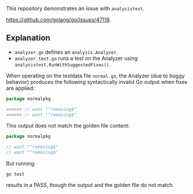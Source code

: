 This repository demonstrates an issue with `analysistest`.

https://github.com/golang/go/issues/47118.

## Explanation

* `analyzer.go` defines an `analysis.Analyzer`.
* `analyzer_test.go` runs a test on the Analyzer using `analysistest.RunWithSuggestedFixes()`.

When operating on the testdata file `normal.go`, the Analyzer (due to buggy
behavior) produces the following syntactically invalid Go output when fixes are
applied:
```go
package normalpkg

<<<>>> // want "^removing$"
<<<>>> // want "^removing$"
```

This output does not match the golden file content:
```go
package normalpkg

// want "^removing$"
// want "^removing$"
```

But running:
```
go test
```
results in a PASS, though the output and the golden file do not match.
